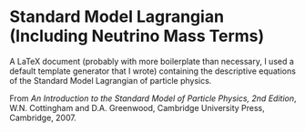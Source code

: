 # Standard Model Lagrangian (Including Neutrino Mass Terms)

A LaTeX document (probably with more boilerplate than necessary, I used a default template generator that I wrote) containing the descriptive equations of the Standard Model Lagrangian of particle physics.

From _An Introduction to the Standard Model of Particle Physics, 2nd Edition_, W.N. Cottingham and D.A. Greenwood, Cambridge University Press, Cambridge, 2007.

